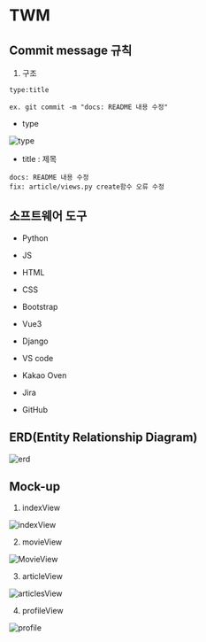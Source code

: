 # TWM

## Commit message 규칙

1. 구조

```
type:title

ex. git commit -m "docs: README 내용 수정"
```

- type

![type](https://github.com/Demopeu/TWM/assets/156268475/c31f78f6-67bb-46f2-a830-58590515a02e)

- title : 제목

```
docs: README 내용 수정
fix: article/views.py create함수 오류 수정
```

## 소프트웨어 도구

- Python

- JS

- HTML

- CSS

- Bootstrap

- Vue3

- Django

- VS code

- Kakao Oven

- Jira

- GitHub

## ERD(Entity Relationship Diagram)

![erd](https://github.com/Demopeu/TWM/assets/156268475/38229d0a-5c6d-4433-9cd6-2273f261b07d)

## Mock-up

1. indexView

![indexView](https://github.com/Demopeu/TWM/assets/156268475/b508dac5-02d5-4335-9985-e8b91c14da33)

2. movieView

![MovieView](https://github.com/Demopeu/TWM/assets/156268475/efd14562-4a4c-4601-8e05-d3e76a4d74f6)

3. articleView

![articlesView](https://github.com/Demopeu/TWM/assets/156268475/43b4ff35-1c58-4c21-8bad-69dac4dd9b3d)

4. profileView

![profile](https://github.com/Demopeu/TWM/assets/156268475/0ca2eb02-4d8e-4063-bdd6-a88b180464da)
